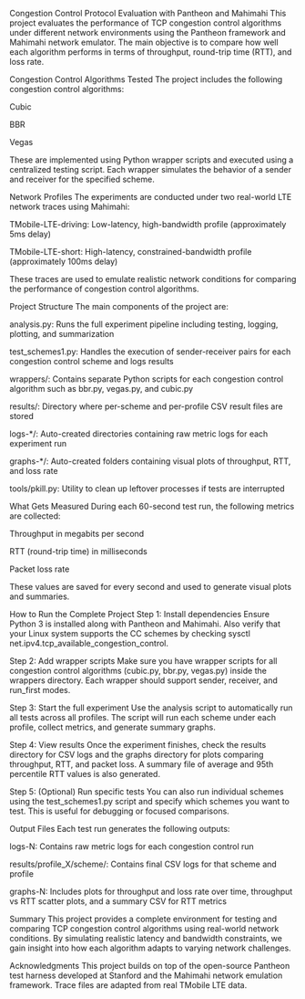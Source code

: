 Congestion Control Protocol Evaluation with Pantheon and Mahimahi
This project evaluates the performance of TCP congestion control algorithms under different network environments using the Pantheon framework and Mahimahi network emulator. The main objective is to compare how well each algorithm performs in terms of throughput, round-trip time (RTT), and loss rate.

Congestion Control Algorithms Tested
The project includes the following congestion control algorithms:

Cubic

BBR

Vegas

These are implemented using Python wrapper scripts and executed using a centralized testing script. Each wrapper simulates the behavior of a sender and receiver for the specified scheme.

Network Profiles
The experiments are conducted under two real-world LTE network traces using Mahimahi:

TMobile-LTE-driving: Low-latency, high-bandwidth profile (approximately 5ms delay)

TMobile-LTE-short: High-latency, constrained-bandwidth profile (approximately 100ms delay)

These traces are used to emulate realistic network conditions for comparing the performance of congestion control algorithms.

Project Structure
The main components of the project are:

analysis.py: Runs the full experiment pipeline including testing, logging, plotting, and summarization

test_schemes1.py: Handles the execution of sender-receiver pairs for each congestion control scheme and logs results

wrappers/: Contains separate Python scripts for each congestion control algorithm such as bbr.py, vegas.py, and cubic.py

results/: Directory where per-scheme and per-profile CSV result files are stored

logs-*/: Auto-created directories containing raw metric logs for each experiment run

graphs-*/: Auto-created folders containing visual plots of throughput, RTT, and loss rate

tools/pkill.py: Utility to clean up leftover processes if tests are interrupted

What Gets Measured
During each 60-second test run, the following metrics are collected:

Throughput in megabits per second

RTT (round-trip time) in milliseconds

Packet loss rate

These values are saved for every second and used to generate visual plots and summaries.

How to Run the Complete Project
Step 1: Install dependencies
Ensure Python 3 is installed along with Pantheon and Mahimahi. Also verify that your Linux system supports the CC schemes by checking sysctl net.ipv4.tcp_available_congestion_control.

Step 2: Add wrapper scripts
Make sure you have wrapper scripts for all congestion control algorithms (cubic.py, bbr.py, vegas.py) inside the wrappers directory. Each wrapper should support sender, receiver, and run_first modes.

Step 3: Start the full experiment
Use the analysis script to automatically run all tests across all profiles. The script will run each scheme under each profile, collect metrics, and generate summary graphs.

Step 4: View results
Once the experiment finishes, check the results directory for CSV logs and the graphs directory for plots comparing throughput, RTT, and packet loss. A summary file of average and 95th percentile RTT values is also generated.

Step 5: (Optional) Run specific tests
You can also run individual schemes using the test_schemes1.py script and specify which schemes you want to test. This is useful for debugging or focused comparisons.

Output Files
Each test run generates the following outputs:

logs-N: Contains raw metric logs for each congestion control run

results/profile_X/scheme/: Contains final CSV logs for that scheme and profile

graphs-N: Includes plots for throughput and loss rate over time, throughput vs RTT scatter plots, and a summary CSV for RTT metrics

Summary
This project provides a complete environment for testing and comparing TCP congestion control algorithms using real-world network conditions. By simulating realistic latency and bandwidth constraints, we gain insight into how each algorithm adapts to varying network challenges.

Acknowledgments
This project builds on top of the open-source Pantheon test harness developed at Stanford and the Mahimahi network emulation framework. Trace files are adapted from real TMobile LTE data.


